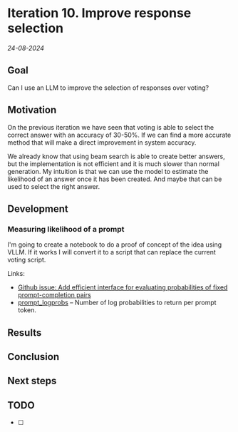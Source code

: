 # Iteration 10. Improve response selection

_24-08-2024_

## Goal

Can I use an LLM to improve the selection of responses over voting?

## Motivation

On the previous iteration we have seen that voting is able to select the correct answer with an accuracy of 30-50%.
If we can find a more accurate method that will make a direct improvement in system accuracy.

We already know that using beam search is able to create better answers, but the implementation is not
efficient and it is much slower than normal generation. My intuition is that we can use the model to estimate
the likelihood of an answer once it has been created. And maybe that can be used to select the right answer.

## Development

### Measuring likelihood of a prompt

I'm going to create a notebook to do a proof of concept of the idea using VLLM. If it works I will
convert it to a script that can replace the current voting script.

Links:

- [Github issue: Add efficient interface for evaluating probabilities of fixed prompt-completion pairs](https://github.com/vllm-project/vllm/issues/5234)
- [prompt_logprobs](https://docs.vllm.ai/en/latest/dev/sampling_params.html) – Number of log probabilities to return per prompt token.

## Results

## Conclusion

## Next steps

## TODO

- [ ]

